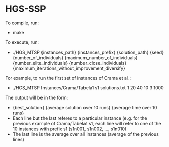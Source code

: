 # HGS-SSP

To compile, run:

* make

To execute, run:

* ./HGS_MTSP {instances_path} {instances_prefix} {solution_path} {seed} {number_of_individuals} {maximum_number_of_individuals} {number_elite_individuals} {number_close_individuals} {maximum_iterations_without_improvement_diversify}

For example, to run the first set of instances of Crama et al.:

* ./HGS_MTSP Instances/Crama/Tabela1 s1 solutions.txt 1 20 40 10 3 1000

The output will be in the form:

* {best_solution} {average solution over 10 runs} {average time over 10 runs}
* Each line but the last referes to a particular instance (e.g. for the previous example of Crama/Tabela1 s1, each line will refer to one of the 10 instances with prefix s1 (s1n001, s1n002, ..., s1n010)
* The last line is the average over all instances (average of the previous lines)
